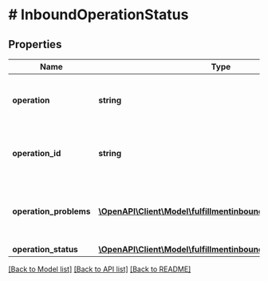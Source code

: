# # InboundOperationStatus

## Properties

Name | Type | Description | Notes
------------ | ------------- | ------------- | -------------
**operation** | **string** | The name of the operation in the asynchronous API call. |
**operation_id** | **string** | The operation ID returned by the asynchronous API call. |
**operation_problems** | [**\OpenAPI\Client\Model\fulfillmentinbound\OperationProblem[]**](OperationProblem.md) | The problems in the processing of the asynchronous operation. |
**operation_status** | [**\OpenAPI\Client\Model\fulfillmentinbound\OperationStatus**](OperationStatus.md) |  |

[[Back to Model list]](../../README.md#models) [[Back to API list]](../../README.md#endpoints) [[Back to README]](../../README.md)
